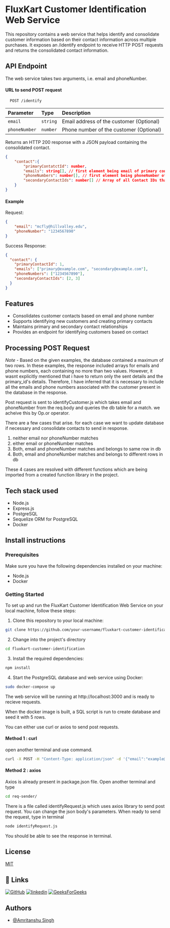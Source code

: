
# FluxKart Customer Identification Web Service

This repository contains a web service that helps identify and consolidate customer information based on their contact information across multiple purchases. It exposes an /identify endpoint to receive HTTP POST requests and returns the consolidated contact information.


## API Endpoint 

The web service takes two arguments, i.e. email and phoneNumber. 

#### URL to send POST request

```http
  POST /identify
```

| Parameter | Type     | Description                    |
| :-------- | :------- | :------------------------- |
| `email`   | `string` | Email address of the customer (Optional)|
| `phoneNumber` | `number` | Phone number of the customer (Optional)| 


Returns an HTTP 200 response with a JSON payload containing the consolidated contact.


```json
{
	"contact":{
		"primaryContatctId": number,
		"emails": string[], // first element being email of primary contact 
		"phoneNumbers": number[], // first element being phoneNumber of priary contact
		"secondaryContactIds": number[] // Array of all Contact IDs that are "seondary" to the primary contact
	}
}
```
#### Example 
Request:

```json
{
	"email": "mcfly@hillvalley.edu",
	"phoneNumber": "1234567890"
}
```

Success Response:

```json
{
  "contact": {
    "primaryContactId": 1,
    "emails": ["primary@example.com", "secondary@example.com"],
    "phoneNumbers": ["1234567890"],
    "secondaryContactIds": [2, 3]
  }
}
```

## Features

- Consolidates customer contacts based on email and phone number
- Supports identifying new customers and creating primary contacts
- Maintains primary and secondary contact relationships
- Provides an endpoint for identifying customers based on contact 

## Processing POST Request

*Note* - Based on the given examples, the database contained a maximum of two rows. In these examples, the response included arrays for emails and phone numbers, each containing no more than two values. However, it wasnt explicitly mentioned that i have to return only the sent details and the primary_id's details. Therefore, I have inferred that it is necessary to include all the emails and phone numbers associated with the customer present in the database in the response.

Post request is sent to identifyCustomer.js which takes email and phoneNumber from the req.body and queries the db table for a match. we acheive this by Op.or operator. 

There are a few cases that arise. for each case we want to update database if necessary and consolidate contacts to send in response.

1) neither email nor phoneNumber matches
2) either email or phoneNumber matches
3) Both, email and phoneNumber matches and belongs to same row in db
4) Both, email and phoneNumber matches and belongs to different rows in db
           
These 4 cases are resolved with different functions which are being imported from a created function library in the project.


## Tech stack used

- Node.js
- Express.js
- PostgreSQL
- Sequelize ORM for PostgreSQL
- Docker

## Install instructions

### Prerequisites

Make sure you have the following dependencies installed on your machine:

- Node.js
- Docker

### Getting Started

To set up and run the FluxKart Customer Identification Web Service on your local machine, follow these steps:

1. Clone this repository to your local machine:

```bash
git clone https://github.com/your-username/fluxkart-customer-identification.git
```

2. Change into the project's directory

```bash
cd fluxkart-customer-identification
```

3. Install the required dependencies:
```bash
npm install
```

4. Start the PostgreSQL database and web service using Docker:
```bash
sudo docker-compose up
```


The web service will be running at http://localhost:3000 and is ready to recieve requests.

When the docker image is built, a SQL script is run to create database and seed it with 5 rows.

You can either use curl or axios to send post requests.

#### Method 1 : curl

open another terminal and use command.
```bash
curl -X POST -H "Content-Type: application/json" -d '{"email":"example@example.com", "phoneNumber":"9947583299"}' http://127.0.0.1:3000/identify -i

```

#### Method 2 : axios 
Axios is already present in package.json file. 
Open another terminal and type 
```bash
cd req-sender/
```
There is a file called identifyRequest.js which uses axios library to send post request. You can change the json body's parameters. When ready to send the request, type in terminal

```bash
node identifyRequest.js
```

You should be able to see the response in terminal. 


## License

[MIT](https://choosealicense.com/licenses/mit/)


## 🔗 Links
[![GitHub](https://img.shields.io/badge/github-%23121011.svg?style=for-the-badge&logo=github&logoColor=white)](https://katherineoelsner.com/)
[![linkedin](https://img.shields.io/badge/linkedin-0A66C2?style=for-the-badge&logo=linkedin&logoColor=white)](https://www.linkedin.com/)
[![GeeksForGeeks](https://img.shields.io/badge/GeeksforGeeks-gray?style=for-the-badge&logo=geeksforgeeks&logoColor=35914c)]((https://katherineoelsner.com/))


## Authors

- [@Amritanshu Singh](https://www.github.com/Amritanshu1912)

